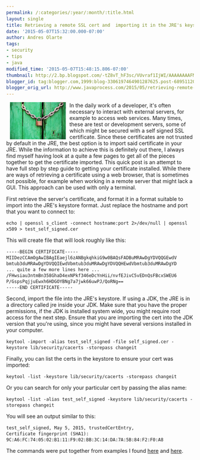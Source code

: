 ```yaml
---
permalink: /:categories/:year/:month/:title.html
layout: single
title: Retrieving a remote SSL cert and  importing it in the JRE's keystore
date: '2015-05-07T15:32:00.000-07:00'
author: Andres Olarte
tags:
- security
- tips
- java
modified_time: '2015-05-07T15:48:15.806-07:00'
thumbnail: http://2.bp.blogspot.com/-tZ8vT_hF3sc/VUvraf1IjWI/AAAAAAAAFME/6YuFvbNl2nc/s72-c/AD76394B17.jpg
blogger_id: tag:blogger.com,1999:blog-3306197464901287625.post-6895112003371107263
blogger_orig_url: http://www.javaprocess.com/2015/05/retrieving-remote-ssl-cert-and.html
---
```


<img src="/images/2015-05-07-retrieving-remote-ssl-cert/lock.jpg" width="150" align="left" hspace="10"> 

In the daily work of a developer, it's often necessary to interact with external servers, for example to access web services. Many times, these are test or development servers, some of which might be secured with a self signed SSL certificate. Since these certificates are not trusted by default in the JRE, the best option is to import said certificate in your JRE. While the information to achieve this is definitely out there, I always find myself having look at a quite a few pages to get all of the pieces together to get the certificate imported. This quick post is an attempt to have full step by step guide to getting your certificate installed. While there are ways of retrieving a certificate using a web browser, that is sometimes not possible, for example when working in a remote server that might lack a GUI. This approach can be used with only a terminal.

First retrieve the server's certificate, and format it in a format suitable to import into the JRE's keystore format. Just replace the hostname and port that you want to connect to:

~~~
echo | openssl s_client -connect hostname:port 2>/dev/null | openssl x509 > test_self_signed.cer
~~~

This will create file that will look roughly like this:

~~~
-----BEGIN CERTIFICATE-----
MIIDezCCAmOgAwIBAgIEaejl6zANBgkqhkiG9w0BAQsFADBuMRAwDgYDVQQGEwdV
bmtub3duMRAwDgYDVQQIEwdVbmtub3duMRAwDgYDVQQHEwdVbmtub3duMRAwDgYD
... quite a few more lines here ...
/FHwsiau3ntmBn358GhaD4exNPkf346eDcYnHii/nvfEJivC5vEDnQsFBcxSWEU6
P/GspsPqjjuEwxh6HDGOYBNg7a7jwk66uwPJ/QoRNg==
-----END CERTIFICATE-----
~~~

Second, import the file into the JRE's keystore.  If using a JDK, the JRE is in a directory called jre inside your JDK. Make sure that you have the proper permissions, if the JDK is installed system wide, you might require root access for the next step. Ensure that you are importing the cert into the JDK version that you're using, since you might have several versions installed in your computer.

~~~
keytool -import -alias test_self_signed -file self_signed.cer -keystore lib/security/cacerts -storepass changeit
~~~

Finally, you can list the certs in the keystore to ensure your cert was imported:

~~~
keytool -list -keystore lib/security/cacerts -storepass changeit
~~~

Or you can search for only your particular cert by passing the alias name:

~~~
keytool -list -alias test_self_signed -keystore lib/security/cacerts -storepass changeit
~~~

You will see an output similar to this: 

~~~
test_self_signed, May 5, 2015, trustedCertEntry,
Certificate fingerprint (SHA1): 9C:A6:FC:74:05:02:B1:11:F9:02:BB:3C:14:DA:7A:5B:84:F2:F0:A8
~~~

The commands were put together from examples I found [here](https://docs.oracle.com/javase/tutorial/security/toolsign/rstep2.html) and [here](http://stackoverflow.com/questions/7885785/using-openssl-to-get-the-certificate-from-a-server).